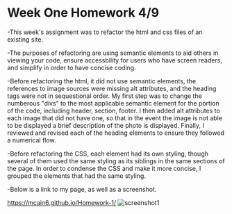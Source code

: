 # Week One Homework 4/9
-This week's assignment was to refactor the html and css files of an existing site. 

-The purposes of refactoring are using semantic elements to aid others in viewing your code, ensure accessbility for users who have screen readers, and simplify in order to have concise coding.

-Before refactoring the html, it did not use semantic elements,  the references to image sources were missing alt attributes, and the heading tags were not in sequestional order. My first step was to change the numberous "divs" to the most applicable semantic element for the portion of the code, including header, section, footer. I then added alt attributes to each image that did not have one, so that in the event the image is not able to be displayed a brief description of the photo is displayed. Finally, I reviewed and revised each of the heading elements to ensure they followed a numerical flow.

-Before refactoring the CSS, each element had its own styling, though several of them used the same styling as its siblings in the same sections of the page. In order to condense the CSS and make it more concise, I grouped the elements that had the same styling.

-Below is a link to my page, as well as a screenshot.

https://mcain6.github.io/Homework-1/
![screenshot1](https://user-images.githubusercontent.com/102275129/162604673-bcd47187-c3b4-4e5a-a015-86a76b437eed.png)
